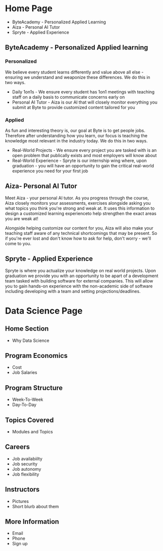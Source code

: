 # Home Page
* ByteAcademy - Personalized Applied Learning
* Aiza - Personal AI Tutor
* Spryte - Applied Experience

## ByteAcademy - Personalized Applied learning

### Personalized
We believe every student learns differently and value above all else - ensuring we understand and weaponize these differences. We do this in two ways.
* Daily 1on1s - We ensure every student has 1on1 meetings with teaching staff on a daily basis to communicate concerns early on
* Personal AI Tutor - Aiza is our AI that will closely monitor everything you submit at Byte to provide customized content tailored for you

### Applied
As fun and interesting theory is, our goal at Byte is to get people jobs. Therefore after understanding how you learn, our focus is teaching the knowledge most relevant in the industry today. We do this in two ways.
* Real-World Projects - We ensure every project you are tasked with is an open problem that publically exists and most employers will know about
* Real-World Experience - Spryte is our internship wing where, upon graduation - you will have an opportunity to gain the critical real-world experience you need for your first job 

## Aiza- Personal AI Tutor
Meet Aiza - your personal AI tutor. As you progress through the course, Aiza closely monitors your assessments, exercises alongside asking you what topics you think you're strong and weak at. It uses this information to design a customized learning experienceto help strengthen the exact areas you are weak at!

Alongside helping customize our content for you, Aiza will also make your teaching staff aware of any technical shortcomings that may be present. So if you're ever lost and don't know how to ask for help, don't worry - we'll come to you.

## Spryte - Applied Experience
Spryte is where you actualize your knowledge on real world projects. Upon graduation we provide you with an opportunity to be apart of a development team tasked with building software for external companies. This will allow you to gain hands-on experience with the non-academic side of software including developing with a team and setting projections/deadlines. 

# Data Science Page
## Home Section
* Why Data Science
## Program Economics
* Cost
* Job Salaries
## Program Structure
* Week-To-Week
* Day-To-Day
## Topics Covered
* Modules and Topics
## Careers
* Job availabiilty
* Job security
* Job autonomy
* Job flexibility
## Instructors
* Pictures
* Short blurb about them
## More Information
* Email
* Phone
* Sign up
